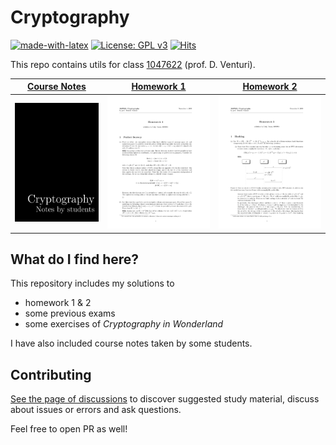 # Cryptography

[![made-with-latex](https://img.shields.io/badge/Made%20with-LaTeX-008080.svg)](https://www.latex-project.org/)
[![License: GPL v3](https://img.shields.io/badge/License-GPL%20v3-blue.svg)](https://www.gnu.org/licenses/gpl-3.0)
[![Hits](https://hits.seeyoufarm.com/api/count/incr/badge.svg?url=https%3A%2F%2Fgithub.com%2Flrusso96%2FCryptography&icon=readthedocs.svg&icon_color=%23E7E7E7&title=daily%20%2F%20total%20views)](https://hits.seeyoufarm.com)

This repo contains utils for class [1047622](http://danieleventuri.altervista.org/crypto1920.shtml) (prof. D. Venturi).

|[Course Notes](/Notes/notes.pdf)|[Homework 1](/Homework/hw1.pdf)|[Homework 2](/Homework/hw2.pdf)|
|----------------------------|----------------------------|----------------------------|
| [![Course Notes](/Notes/notes.png)](/Notes/notes.pdf)| [![HW1](/Homework/hw1.png)](/Homework/hw1.pdf)| [![HW2](/Homework/hw2.png)](/Homework/hw2.pdf)|

## What do I find here?

This repository includes my solutions to

* homework 1 & 2
* some previous exams
* some exercises of *Cryptography in Wonderland*

I have also included course notes taken by some students.

## Contributing

[See the page of discussions](https://github.com/lrusso96/Cryptography/discussions) to discover suggested study material, discuss about issues or errors and ask questions.

Feel free to open PR as well!
